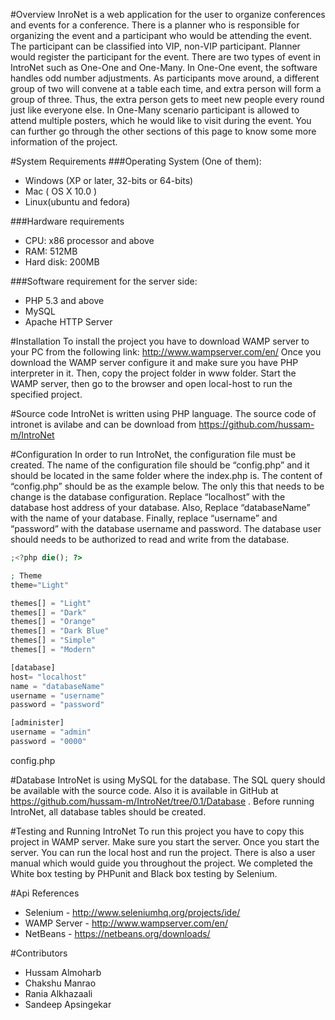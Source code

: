 #Overview
InroNet is a web application for the user to organize conferences and events for a conference. There is a planner who is responsible for organizing the event and a participant who would be attending the event. The participant can be classified into VIP, non-VIP participant. Planner would register the participant for the event. There are two types of event in IntroNet such as One-One and One-Many. In One-One event, the software handles odd number adjustments. As participants move around, a different group of two will convene at a table each time, and extra person will form a group of three. Thus, the extra person gets to meet new people every round just like everyone else. In One-Many scenario participant is allowed to attend multiple posters, which he would like to visit during the event. You can further go through the other sections of this page to know some more information of the project.

#System Requirements
###Operating System (One of them):
- Windows (XP or later, 32-bits or 64-bits)
- Mac ( OS X 10.0 )
- Linux(ubuntu and fedora)

###Hardware requirements
- CPU: x86 processor and above
- RAM: 512MB
- Hard disk: 200MB

###Software requirement for the server side:
- PHP 5.3 and above
- MySQL
- Apache HTTP Server

#Installation
To install the project you have to download WAMP server to your PC from the following link:
http://www.wampserver.com/en/
Once you download the WAMP server configure it and make sure you have PHP interpreter in it. Then, copy the project folder in www folder. Start the WAMP server, then go to the browser and open local-host to run the specified project.

#Source code
IntroNet is written using PHP language. The source code of intronet is avilabe and can be download from https://github.com/hussam-m/IntroNet 

#Configuration
In order to run IntroNet, the configuration file must be created. The name of the configuration file should be “config.php” and it should be located in the same folder where the index.php is. The content of “config.php” should be as the example below. The only this that needs to be change is the database configuration. Replace “localhost” with the database host address of your database. Also, Replace “databaseName” with the name of your database. Finally, replace “username” and “password” with the database username and password. The database user should needs to be authorized to read and write from the database.




````php
;<?php die(); ?>

; Theme
theme="Light"

themes[] = "Light"
themes[] = "Dark"
themes[] = "Orange"
themes[] = "Dark Blue"
themes[] = "Simple"
themes[] = "Modern"

[database]
host= "localhost"
name = "databaseName"
username = "username"
password = "password"

[administer]
username = "admin"
password = "0000"
````
config.php

#Database
IntroNet is using MySQL for the database. The SQL query should be available with the source code. Also it is available in GitHub at https://github.com/hussam-m/IntroNet/tree/0.1/Database . Before running IntroNet, all database tables should be created.

#Testing and Running IntroNet
To run this project you have to copy this project in WAMP server. Make sure you start the server. Once you start the server. You can run the local host and run the project. There is also a user manual which would guide you throughout the project. We completed the White box testing by PHPunit and Black box testing by Selenium.

#Api References
- Selenium - http://www.seleniumhq.org/projects/ide/
- WAMP Server - http://www.wampserver.com/en/
- NetBeans - https://netbeans.org/downloads/

#Contributors
- Hussam Almoharb
- Chakshu Manrao
- Rania Alkhazaali
- Sandeep Apsingekar
